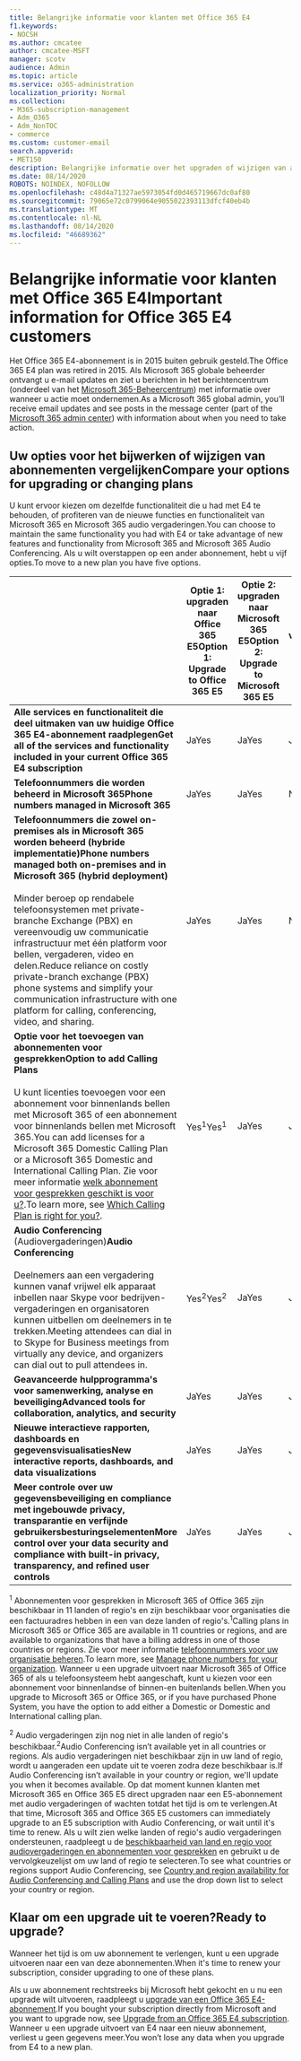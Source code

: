 ```yaml
---
title: Belangrijke informatie voor klanten met Office 365 E4
f1.keywords:
- NOCSH
ms.author: cmcatee
author: cmcatee-MSFT
manager: scotv
audience: Admin
ms.topic: article
ms.service: o365-administration
localization_priority: Normal
ms.collection:
- M365-subscription-management
- Adm_O365
- Adm_NonTOC
- commerce
ms.custom: customer-email
search.appverid:
- MET150
description: Belangrijke informatie over het upgraden of wijzigen van abonnementen voor klanten met een Office 365 E4-abonnement.
ms.date: 08/14/2020
ROBOTS: NOINDEX, NOFOLLOW
ms.openlocfilehash: c48d4a71327ae5973054fd0d465719667dc0af80
ms.sourcegitcommit: 79065e72c0799064e9055022393113dfcf40eb4b
ms.translationtype: MT
ms.contentlocale: nl-NL
ms.lasthandoff: 08/14/2020
ms.locfileid: "46689362"
---
```

# <a name="important-information-for-office-365-e4-customers"></a><span data-ttu-id="2dbe1-103">Belangrijke informatie voor klanten met Office 365 E4</span><span class="sxs-lookup"><span data-stu-id="2dbe1-103">Important information for Office 365 E4 customers</span></span>

<span data-ttu-id="2dbe1-104">Het Office 365 E4-abonnement is in 2015 buiten gebruik gesteld.</span><span class="sxs-lookup"><span data-stu-id="2dbe1-104">The Office 365 E4 plan was retired in 2015.</span></span> <span data-ttu-id="2dbe1-105">Als Microsoft 365 globale beheerder ontvangt u e-mail updates en ziet u berichten in het berichtencentrum (onderdeel van het [Microsoft 365-Beheercentrum](https://go.microsoft.com/fwlink/p/?linkid=2024339)) met informatie over wanneer u actie moet ondernemen.</span><span class="sxs-lookup"><span data-stu-id="2dbe1-105">As a Microsoft 365 global admin, you’ll receive email updates and see posts in the message center (part of the [Microsoft 365 admin center](https://go.microsoft.com/fwlink/p/?linkid=2024339)) with information about when you need to take action.</span></span>

## <a name="compare-your-options-for-upgrading-or-changing-plans"></a><span data-ttu-id="2dbe1-106">Uw opties voor het bijwerken of wijzigen van abonnementen vergelijken</span><span class="sxs-lookup"><span data-stu-id="2dbe1-106">Compare your options for upgrading or changing plans</span></span>

<span data-ttu-id="2dbe1-107">U kunt ervoor kiezen om dezelfde functionaliteit die u had met E4 te behouden, of profiteren van de nieuwe functies en functionaliteit van Microsoft 365 en Microsoft 365 audio vergaderingen.</span><span class="sxs-lookup"><span data-stu-id="2dbe1-107">You can choose to maintain the same functionality you had with E4 or take advantage of new features and functionality from Microsoft 365 and Microsoft 365 Audio Conferencing.</span></span> <span data-ttu-id="2dbe1-108">Als u wilt overstappen op een ander abonnement, hebt u vijf opties.</span><span class="sxs-lookup"><span data-stu-id="2dbe1-108">To move to a new plan you have five options.</span></span>

|  | <span data-ttu-id="2dbe1-109">Optie 1: upgraden naar Office 365 E5</span><span class="sxs-lookup"><span data-stu-id="2dbe1-109">Option 1: Upgrade to Office 365 E5</span></span> | <span data-ttu-id="2dbe1-110">Optie 2: upgraden naar Microsoft 365 E5</span><span class="sxs-lookup"><span data-stu-id="2dbe1-110">Option 2: Upgrade to Microsoft 365 E5</span></span> | <span data-ttu-id="2dbe1-111">Optie 3: upgraden naar Microsoft 365 E5 zonder audio vergaderingen</span><span class="sxs-lookup"><span data-stu-id="2dbe1-111">Option 3: Upgrade to Microsoft 365 E5 without Audio Conferencing</span></span> | <span data-ttu-id="2dbe1-112">Optie 4: wijzigen in Office 365 E3</span><span class="sxs-lookup"><span data-stu-id="2dbe1-112">Option 4: Change to Office 365 E3</span></span> | <span data-ttu-id="2dbe1-113">Optie 5: overschakelen naar Microsoft 365 E3</span><span class="sxs-lookup"><span data-stu-id="2dbe1-113">Option 5: Change to Microsoft 365 E3</span></span> |
|-|-|-|-|-|-|
| <span data-ttu-id="2dbe1-114">**Alle services en functionaliteit die deel uitmaken van uw huidige Office 365 E4-abonnement raadplegen**</span><span class="sxs-lookup"><span data-stu-id="2dbe1-114">**Get all of the services and functionality included in your current Office 365 E4 subscription**</span></span> | <span data-ttu-id="2dbe1-115">Ja</span><span class="sxs-lookup"><span data-stu-id="2dbe1-115">Yes</span></span> | <span data-ttu-id="2dbe1-116">Ja</span><span class="sxs-lookup"><span data-stu-id="2dbe1-116">Yes</span></span> | <span data-ttu-id="2dbe1-117">Ja</span><span class="sxs-lookup"><span data-stu-id="2dbe1-117">Yes</span></span> | <span data-ttu-id="2dbe1-118">Nee</span><span class="sxs-lookup"><span data-stu-id="2dbe1-118">No</span></span> | <span data-ttu-id="2dbe1-119">Nee</span><span class="sxs-lookup"><span data-stu-id="2dbe1-119">No</span></span> |
| <span data-ttu-id="2dbe1-120">**Telefoonnummers die worden beheerd in Microsoft 365**</span><span class="sxs-lookup"><span data-stu-id="2dbe1-120">**Phone numbers managed in Microsoft 365**</span></span> | <span data-ttu-id="2dbe1-121">Ja</span><span class="sxs-lookup"><span data-stu-id="2dbe1-121">Yes</span></span> | <span data-ttu-id="2dbe1-122">Ja</span><span class="sxs-lookup"><span data-stu-id="2dbe1-122">Yes</span></span> | <span data-ttu-id="2dbe1-123">Nee</span><span class="sxs-lookup"><span data-stu-id="2dbe1-123">No</span></span> | <span data-ttu-id="2dbe1-124">Nee</span><span class="sxs-lookup"><span data-stu-id="2dbe1-124">No</span></span> | <span data-ttu-id="2dbe1-125">Nee</span><span class="sxs-lookup"><span data-stu-id="2dbe1-125">No</span></span> |
| <span data-ttu-id="2dbe1-126">**Telefoonnummers die zowel on-premises als in Microsoft 365 worden beheerd (hybride implementatie)**</span><span class="sxs-lookup"><span data-stu-id="2dbe1-126">**Phone numbers managed both on-premises and in Microsoft 365 (hybrid deployment)**</span></span><br/><br/><span data-ttu-id="2dbe1-127">Minder beroep op rendabele telefoonsystemen met private-branche Exchange (PBX) en vereenvoudig uw communicatie infrastructuur met één platform voor bellen, vergaderen, video en delen.</span><span class="sxs-lookup"><span data-stu-id="2dbe1-127">Reduce reliance on costly private-branch exchange (PBX) phone systems and simplify your communication infrastructure with one platform for calling, conferencing, video, and sharing.</span></span> | <span data-ttu-id="2dbe1-128">Ja</span><span class="sxs-lookup"><span data-stu-id="2dbe1-128">Yes</span></span> | <span data-ttu-id="2dbe1-129">Ja</span><span class="sxs-lookup"><span data-stu-id="2dbe1-129">Yes</span></span> | <span data-ttu-id="2dbe1-130">Nee</span><span class="sxs-lookup"><span data-stu-id="2dbe1-130">No</span></span> | <span data-ttu-id="2dbe1-131">Nee</span><span class="sxs-lookup"><span data-stu-id="2dbe1-131">No</span></span> | <span data-ttu-id="2dbe1-132">Nee</span><span class="sxs-lookup"><span data-stu-id="2dbe1-132">No</span></span> |
| <span data-ttu-id="2dbe1-133">**Optie voor het toevoegen van abonnementen voor gesprekken**</span><span class="sxs-lookup"><span data-stu-id="2dbe1-133">**Option to add Calling Plans**</span></span><br/><br/><span data-ttu-id="2dbe1-134">U kunt licenties toevoegen voor een abonnement voor binnenlands bellen met Microsoft 365 of een abonnement voor binnenlands bellen met Microsoft 365.</span><span class="sxs-lookup"><span data-stu-id="2dbe1-134">You can add licenses for a Microsoft 365 Domestic Calling Plan or a Microsoft 365 Domestic and International Calling Plan.</span></span> <span data-ttu-id="2dbe1-135">Zie voor meer informatie [welk abonnement voor gesprekken geschikt is voor u?](https://docs.microsoft.com/MicrosoftTeams/calling-plan-landing-page).</span><span class="sxs-lookup"><span data-stu-id="2dbe1-135">To learn more, see [Which Calling Plan is right for you?](https://docs.microsoft.com/MicrosoftTeams/calling-plan-landing-page).</span></span> | <span data-ttu-id="2dbe1-136">Yes<sup>1</sup></span><span class="sxs-lookup"><span data-stu-id="2dbe1-136">Yes<sup>1</sup></span></span> | <span data-ttu-id="2dbe1-137">Ja</span><span class="sxs-lookup"><span data-stu-id="2dbe1-137">Yes</span></span> | <span data-ttu-id="2dbe1-138">Ja</span><span class="sxs-lookup"><span data-stu-id="2dbe1-138">Yes</span></span> | <span data-ttu-id="2dbe1-139">Ja</span><span class="sxs-lookup"><span data-stu-id="2dbe1-139">Yes</span></span> | <span data-ttu-id="2dbe1-140">Ja</span><span class="sxs-lookup"><span data-stu-id="2dbe1-140">Yes</span></span> |
| <span data-ttu-id="2dbe1-141">**Audio Conferencing** (Audiovergaderingen)</span><span class="sxs-lookup"><span data-stu-id="2dbe1-141">**Audio Conferencing**</span></span><br/><br/><span data-ttu-id="2dbe1-142">Deelnemers aan een vergadering kunnen vanaf vrijwel elk apparaat inbellen naar Skype voor bedrijven-vergaderingen en organisatoren kunnen uitbellen om deelnemers in te trekken.</span><span class="sxs-lookup"><span data-stu-id="2dbe1-142">Meeting attendees can dial in to Skype for Business meetings from virtually any device, and organizers can dial out to pull attendees in.</span></span> | <span data-ttu-id="2dbe1-143">Yes<sup>2</sup></span><span class="sxs-lookup"><span data-stu-id="2dbe1-143">Yes<sup>2</sup></span></span> | <span data-ttu-id="2dbe1-144">Ja</span><span class="sxs-lookup"><span data-stu-id="2dbe1-144">Yes</span></span> | <span data-ttu-id="2dbe1-145">Ja</span><span class="sxs-lookup"><span data-stu-id="2dbe1-145">Yes</span></span> | <span data-ttu-id="2dbe1-146">Nee</span><span class="sxs-lookup"><span data-stu-id="2dbe1-146">No</span></span> | <span data-ttu-id="2dbe1-147">Nee</span><span class="sxs-lookup"><span data-stu-id="2dbe1-147">No</span></span> |
| <span data-ttu-id="2dbe1-148">**Geavanceerde hulpprogramma's voor samenwerking, analyse en beveiliging**</span><span class="sxs-lookup"><span data-stu-id="2dbe1-148">**Advanced tools for collaboration, analytics, and security**</span></span> | <span data-ttu-id="2dbe1-149">Ja</span><span class="sxs-lookup"><span data-stu-id="2dbe1-149">Yes</span></span> | <span data-ttu-id="2dbe1-150">Ja</span><span class="sxs-lookup"><span data-stu-id="2dbe1-150">Yes</span></span> | <span data-ttu-id="2dbe1-151">Ja</span><span class="sxs-lookup"><span data-stu-id="2dbe1-151">Yes</span></span> | <span data-ttu-id="2dbe1-152">Nee</span><span class="sxs-lookup"><span data-stu-id="2dbe1-152">No</span></span> | <span data-ttu-id="2dbe1-153">Nee</span><span class="sxs-lookup"><span data-stu-id="2dbe1-153">No</span></span> |
| <span data-ttu-id="2dbe1-154">**Nieuwe interactieve rapporten, dashboards en gegevensvisualisaties**</span><span class="sxs-lookup"><span data-stu-id="2dbe1-154">**New interactive reports, dashboards, and data visualizations**</span></span> | <span data-ttu-id="2dbe1-155">Ja</span><span class="sxs-lookup"><span data-stu-id="2dbe1-155">Yes</span></span> | <span data-ttu-id="2dbe1-156">Ja</span><span class="sxs-lookup"><span data-stu-id="2dbe1-156">Yes</span></span> | <span data-ttu-id="2dbe1-157">Ja</span><span class="sxs-lookup"><span data-stu-id="2dbe1-157">Yes</span></span> | <span data-ttu-id="2dbe1-158">Nee</span><span class="sxs-lookup"><span data-stu-id="2dbe1-158">No</span></span> | <span data-ttu-id="2dbe1-159">Nee</span><span class="sxs-lookup"><span data-stu-id="2dbe1-159">No</span></span> |
| <span data-ttu-id="2dbe1-160">**Meer controle over uw gegevensbeveiliging en compliance met ingebouwde privacy, transparantie en verfijnde gebruikersbesturingselementen**</span><span class="sxs-lookup"><span data-stu-id="2dbe1-160">**More control over your data security and compliance with built-in privacy, transparency, and refined user controls**</span></span> | <span data-ttu-id="2dbe1-161">Ja</span><span class="sxs-lookup"><span data-stu-id="2dbe1-161">Yes</span></span> | <span data-ttu-id="2dbe1-162">Ja</span><span class="sxs-lookup"><span data-stu-id="2dbe1-162">Yes</span></span> | <span data-ttu-id="2dbe1-163">Ja</span><span class="sxs-lookup"><span data-stu-id="2dbe1-163">Yes</span></span> | <span data-ttu-id="2dbe1-164">Nee</span><span class="sxs-lookup"><span data-stu-id="2dbe1-164">No</span></span> | <span data-ttu-id="2dbe1-165">Ja</span><span class="sxs-lookup"><span data-stu-id="2dbe1-165">Yes</span></span> |

<span data-ttu-id="2dbe1-166"><sup>1</sup> Abonnementen voor gesprekken in Microsoft 365 of Office 365 zijn beschikbaar in 11 landen of regio's en zijn beschikbaar voor organisaties die een factuuradres hebben in een van deze landen of regio's.</span><span class="sxs-lookup"><span data-stu-id="2dbe1-166"><sup>1</sup>Calling plans in Microsoft 365 or Office 365 are available in 11 countries or regions, and are available to organizations that have a billing address in one of those countries or regions.</span></span> <span data-ttu-id="2dbe1-167">Zie voor meer informatie [telefoonnummers voor uw organisatie beheren](https://docs.microsoft.com/microsoftteams/manage-phone-numbers-for-your-organization/manage-phone-numbers-for-your-organization).</span><span class="sxs-lookup"><span data-stu-id="2dbe1-167">To learn more, see [Manage phone numbers for your organization](https://docs.microsoft.com/microsoftteams/manage-phone-numbers-for-your-organization/manage-phone-numbers-for-your-organization).</span></span> <span data-ttu-id="2dbe1-168">Wanneer u een upgrade uitvoert naar Microsoft 365 of Office 365 of als u telefoonsysteem hebt aangeschaft, kunt u kiezen voor een abonnement voor binnenlandse of binnen-en buitenlands bellen.</span><span class="sxs-lookup"><span data-stu-id="2dbe1-168">When you upgrade to Microsoft 365 or Office 365, or if you have purchased Phone System, you have the option to add either a Domestic or Domestic and International calling plan.</span></span>

<span data-ttu-id="2dbe1-169"><sup>2</sup> Audio vergaderingen zijn nog niet in alle landen of regio's beschikbaar.</span><span class="sxs-lookup"><span data-stu-id="2dbe1-169"><sup>2</sup>Audio Conferencing isn’t available yet in all countries or regions.</span></span> <span data-ttu-id="2dbe1-170">Als audio vergaderingen niet beschikbaar zijn in uw land of regio, wordt u aangeraden een update uit te voeren zodra deze beschikbaar is.</span><span class="sxs-lookup"><span data-stu-id="2dbe1-170">If Audio Conferencing isn’t available in your country or region, we'll update you when it becomes available.</span></span> <span data-ttu-id="2dbe1-171">Op dat moment kunnen klanten met Microsoft 365 en Office 365 E5 direct upgraden naar een E5-abonnement met audio vergaderingen of wachten totdat het tijd is om te verlengen.</span><span class="sxs-lookup"><span data-stu-id="2dbe1-171">At that time, Microsoft 365 and Office 365 E5 customers can immediately upgrade to an E5 subscription with Audio Conferencing, or wait until it's time to renew.</span></span> <span data-ttu-id="2dbe1-172">Als u wilt zien welke landen of regio's audio vergaderingen ondersteunen, raadpleegt u de [beschikbaarheid van land en regio voor audiovergaderingen en abonnementen voor gesprekken](https://docs.microsoft.com/microsoftteams/country-and-region-availability-for-audio-conferencing-and-calling-plans/country-and-region-availability-for-audio-conferencing-and-calling-plans) en gebruikt u de vervolgkeuzelijst om uw land of regio te selecteren.</span><span class="sxs-lookup"><span data-stu-id="2dbe1-172">To see what countries or regions support Audio Conferencing, see [Country and region availability for Audio Conferencing and Calling Plans](https://docs.microsoft.com/microsoftteams/country-and-region-availability-for-audio-conferencing-and-calling-plans/country-and-region-availability-for-audio-conferencing-and-calling-plans) and use the drop down list to select your country or region.</span></span>

## <a name="ready-to-upgrade"></a><span data-ttu-id="2dbe1-173">Klaar om een upgrade uit te voeren?</span><span class="sxs-lookup"><span data-stu-id="2dbe1-173">Ready to upgrade?</span></span>

<span data-ttu-id="2dbe1-174">Wanneer het tijd is om uw abonnement te verlengen, kunt u een upgrade uitvoeren naar een van deze abonnementen.</span><span class="sxs-lookup"><span data-stu-id="2dbe1-174">When it's time to renew your subscription, consider upgrading to one of these plans.</span></span>

<span data-ttu-id="2dbe1-175">Als u uw abonnement rechtstreeks bij Microsoft hebt gekocht en u nu een upgrade wilt uitvoeren, raadpleegt u [upgrade van een Office 365 E4-abonnement](upgrade-Office-365-E4.md).</span><span class="sxs-lookup"><span data-stu-id="2dbe1-175">If you bought your subscription directly from Microsoft and you want to upgrade now, see [Upgrade from an Office 365 E4 subscription](upgrade-Office-365-E4.md).</span></span> <span data-ttu-id="2dbe1-176">Wanneer u een upgrade uitvoert van E4 naar een nieuw abonnement, verliest u geen gegevens meer.</span><span class="sxs-lookup"><span data-stu-id="2dbe1-176">You won’t lose any data when you upgrade from E4 to a new plan.</span></span>